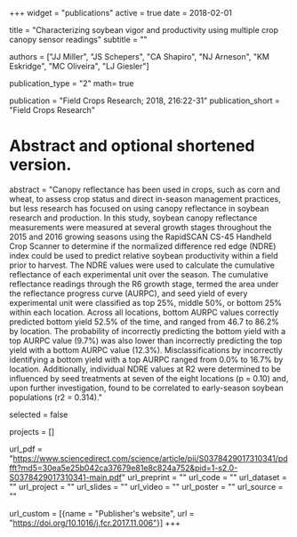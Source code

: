 +++
widget = "publications"
active = true
date = 2018-02-01

title = "Characterizing soybean vigor and productivity using multiple crop canopy sensor readings"
subtitle = ""


authors = ["JJ Miller", "JS Schepers", "CA Shapiro", "NJ Arneson", "KM Eskridge", "MC Oliveira", "LJ Giesler"]


publication_type = "2"
math= true

publication = "Field Crops Research; 2018, 216:22-31"
publication_short = "Field Crops Research"

# Abstract and optional shortened version.
abstract = "Canopy reflectance has been used in crops, such as corn and wheat, to assess crop status and direct in-season management practices, but less research has focused on using canopy reflectance in soybean research and production. In this study, soybean canopy reflectance measurements were measured at several growth stages throughout the 2015 and 2016 growing seasons using the RapidSCAN CS-45 Handheld Crop Scanner to determine if the normalized difference red edge (NDRE) index could be used to predict relative soybean productivity within a field prior to harvest. The NDRE values were used to calculate the cumulative reflectance of each experimental unit over the season. The cumulative reflectance readings through the R6 growth stage, termed the area under the reflectance progress curve (AURPC), and seed yield of every experimental unit were classified as top 25%, middle 50%, or bottom 25% within each location. Across all locations, bottom AURPC values correctly predicted bottom yield 52.5% of the time, and ranged from 46.7 to 86.2% by location. The probability of incorrectly predicting the bottom yield with a top AURPC value (9.7%) was also lower than incorrectly predicting the top yield with a bottom AURPC value (12.3%). Misclassifications by incorrectly identifying a bottom yield with a top AURPC ranged from 0.0% to 16.7% by location. Additionally, individual NDRE values at R2 were determined to be influenced by seed treatments at seven of the eight locations (p = 0.10) and, upon further investigation, found to be correlated to early-season soybean populations (r2 = 0.314)."


selected = false

projects = []


url_pdf = "https://www.sciencedirect.com/science/article/pii/S0378429017310341/pdfft?md5=30ea5e25b042ca37679e81e8c824a752&pid=1-s2.0-S0378429017310341-main.pdf"
url_preprint = ""
url_code = ""
url_dataset = ""
url_project = ""
url_slides = ""
url_video = ""
url_poster = ""
url_source = ""

url_custom = [{name = "Publisher's website", url = "https://doi.org/10.1016/j.fcr.2017.11.006"}]
+++


